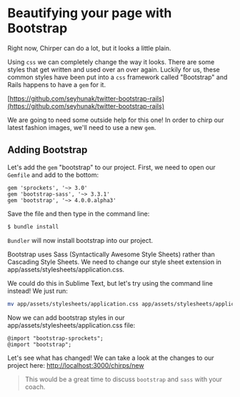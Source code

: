 # Beautifying your page with Bootstrap

Right now, Chirper can do a lot, but it looks a little plain.

Using `css` we can completely change the way it looks.  There are some styles that get written and used over an over again.  Luckily for us, these common styles have been put into a `css` framework called "Bootstrap" and Rails happens to have a `gem` for it.

[https://github.com/seyhunak/twitter-bootstrap-rails](https://github.com/seyhunak/twitter-bootstrap-rails)

We are going to need some outside help for this one! In order to chirp our latest fashion images, we'll need to use a new `gem`.

## Adding Bootstrap

Let's add the `gem` "bootstrap" to our project. First, we need to open our `Gemfile` and add to the bottom:

```rails
gem 'sprockets', '~> 3.0'
gem 'bootstrap-sass', '~> 3.3.1'
gem 'bootstrap', '~> 4.0.0.alpha3'
```
Save the file and then type in the command line:

```bash
$ bundle install
```
`Bundler` will now install bootstrap into our project.

Bootstrap uses Sass (Syntactically Awesome Style Sheets) rather than Cascading Style Sheets. We need to change our style sheet extension in app/assets/stylesheets/application.css.

We could do this in Sublime Text, but let's try using the command line instead! We just run:

```bash
mv app/assets/stylesheets/application.css app/assets/stylesheets/application.scss
```
Now we can add bootstrap styles in our app/assets/stylesheets/application.css file:

```
@import "bootstrap-sprockets";
@import "bootstrap";
```

Let's see what has changed! We can take a look at the changes to our project here: [http://localhost:3000/chirps/new](http://localhost:3000/chirps/new)

> This would be a great time to discuss `bootstrap` and `sass`  with your coach. 
